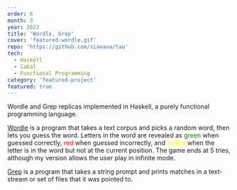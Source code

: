 ```yaml
---
order: 6
month: 3
year: 2022
title: 'Wordle, Grep'
cover: 'featured-wordle.gif'
repo: 'https://github.com/siavava/tau'
tech:
  - Haskell
  - Cabal
  - Functional Programming
category: 'featured-project'
featured: true
---
```


Wordle and Grep replicas implemented in Haskell, a purely functional programming language.

[Wordle](https://www.nytimes.com/games/wordle/index.html)
is a program that takes a text corpus and picks a random word, then lets
you guess the word. Letters in the word are revealed as
<span style="color:green">green</span> when guessed correctly,
<span style="color:red">red</span> when guessed incorrectly, and
<span style="color:yellow">yellow</span> when the letter is in the word
but not at the current position. The game ends at $5$ tries,
although my version allows the user play in infinite mode. 

[Grep](https://www.gnu.org/software/grep/manual/grep.html) is a program that takes a string prompt and prints matches in a text-stream
or set of files that it was pointed to.
